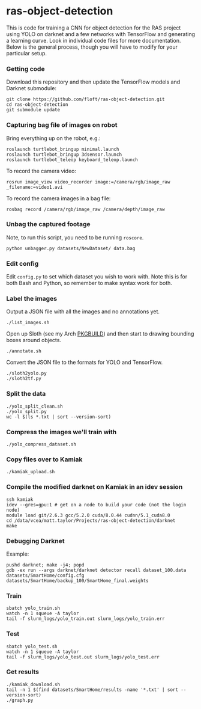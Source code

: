 ras-object-detection
====================
This is code for training a CNN for object detection for the RAS project using YOLO on darknet and a few networks with TensorFlow and generating a learning curve. Look in individual code files for more documentation. Below is the general process, though you will have to modify for your particular setup.

### Getting code
Download this repository and then update the TensorFlow models and Darknet submodule:

    git clone https://github.com/floft/ras-object-detection.git
    cd ras-object-detection
    git submodule update

### Capturing bag file of images on robot
Bring everything up on the robot, e.g.:

    roslaunch turtlebot_bringup minimal.launch
    roslaunch turtlebot_bringup 3dsensor.launch
    roslaunch turtlebot_teleop keyboard_teleop.launch

To record the camera video:

    rosrun image_view video_recorder image:=/camera/rgb/image_raw _filename:=video1.avi

To record the camera images in a bag file:

    rosbag record /camera/rgb/image_raw /camera/depth/image_raw

### Unbag the captured footage
Note, to run this script, you need to be running `roscore`.

    python unbagger.py datasets/NewDataset/ data.bag

### Edit config

Edit `config.py` to set which dataset you wish to work with. Note this is for both Bash and Python, so remember to make syntax work for both.

### Label the images
Output a JSON file with all the images and no annotations yet.

    ./list_images.sh

Open up Sloth (see my Arch [PKGBUILD](https://github.com/floft/PKGBUILDs/tree/master/python-sloth)) and then start to drawing bounding boxes around objects.

    ./annotate.sh

Convert the JSON file to the formats for YOLO and TensorFlow.

    ./sloth2yolo.py
    ./sloth2tf.py

### Split the data

    ./yolo_split_clean.sh
    ./yolo_split.py
    wc -l $(ls *.txt | sort --version-sort)

### Compress the images we'll train with

    ./yolo_compress_dataset.sh

### Copy files over to Kamiak

    ./kamiak_upload.sh

### Compile the modified darknet on Kamiak in an idev session

    ssh kamiak
    idev --gres=gpu:1 # get on a node to build your code (not the login node)
    module load git/2.6.3 gcc/5.2.0 cuda/8.0.44 cudnn/5.1_cuda8.0
    cd /data/vcea/matt.taylor/Projects/ras-object-detection/darknet
    make

### Debugging Darknet
Example:

    pushd darknet; make -j4; popd
    gdb -ex run --args darknet/darknet detector recall dataset_100.data datasets/SmartHome/config.cfg datasets/SmartHome/backup_100/SmartHome_final.weights

### Train

    sbatch yolo_train.sh
    watch -n 1 squeue -A taylor
    tail -f slurm_logs/yolo_train.out slurm_logs/yolo_train.err

### Test

    sbatch yolo_test.sh
    watch -n 1 squeue -A taylor
    tail -f slurm_logs/yolo_test.out slurm_logs/yolo_test.err

### Get results

    ./kamiak_download.sh
    tail -n 1 $(find datasets/SmartHome/results -name '*.txt' | sort --version-sort)
    ./graph.py

